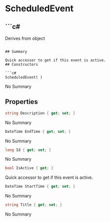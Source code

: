 # ScheduledEvent

## ```c#
Derives from object
```

## Summary

Quick accessor to get if this event is active.
## Constructors

```c#
ScheduledEvent( ) 
```
No Summary
## Properties

```c#
string Description { get; set; } 
```
No Summary
```c#
DateTime EndTime { get; set; } 
```
No Summary
```c#
long Id { get; set; } 
```
No Summary
```c#
bool IsActive { get; } 
```
Quick accessor to get if this event is active.
```c#
DateTime StartTime { get; set; } 
```
No Summary
```c#
string Title { get; set; } 
```
No Summary
